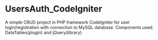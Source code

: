 # UsersAuth_CodeIgniter
A simple CRUD project in PHP framework CodeIgniter for user login/registration with connection to MySQL database. Components used: DataTables(plugin) and jQuery(library)
